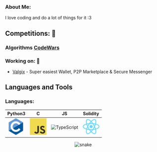 ### About Me: 
I love coding and do a lot of things for it :3

## Competitions: 🥇

### Algorithms [CodeWars](https://codewars.com/valgixdeveloper/)

### Working on: 🚀

- [Valgix](https://github.com/valgixhub) - Super easiest Wallet, P2P Marketplace & Secure Messenger


## Languages and Tools 
<div>

### Languages:
| Python3 | C | JS | Solidity |
|----------|----------|----------|-----|
|  <img src="https://github.com/devicons/devicon/blob/master/icons/c/c-original.svg" title="C++"  alt="C++" width="55" height="55"/> |  <img src="https://github.com/devicons/devicon/blob/master/icons/javascript/javascript-original.svg" title="JavaScript" alt="JavaScript" width="55" height="55"/> |  <img src="https://github.com/devicons/devicon/blob/master/icons/typescipt/typescript-original.svg" title="TypeScript" alt="TypeScript" width="55" height="55"/>|  <img src="https://github.com/devicons/devicon/blob/master/icons/react/react-original.svg" title="TypeScript" alt="TypeScript" width="55" height="55"/>|  <img src="https://github.com/devicons/devicon/blob/master/icons/php/php-original.svg" title="PHP" alt="PHP" width="55" height="55"/>|

<p align="center">
 <img width="1000" src="assets/github-snake.svg" alt="snake"/>
</p>


